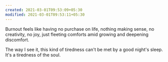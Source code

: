 ```yaml
---
created: 2021-03-01T09:53:09+05:30
modified: 2021-03-01T09:53:11+05:30
---
```


Burnout feels like having no purchase on life, nothing making sense, no creativity, no joy, just fleeting comforts amid growing and deepening discomfort.

The way I see it, this kind of tiredness can't be met by a good night's sleep. It's a tiredness of the soul.